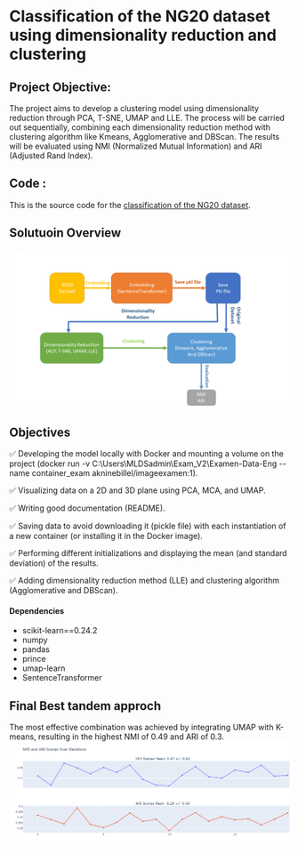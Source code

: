 # Classification of the NG20 dataset using dimensionality reduction and clustering

## Project Objective:
The project aims to develop a clustering model using dimensionality reduction through PCA, T-SNE, UMAP and LLE. The process will be carried out sequentially, 
combining each dimensionality reduction method with clustering algorithm like Kmeans, Agglomerative and DBScan. 
The results will be evaluated using NMI (Normalized Mutual Information) and ARI (Adjusted Rand Index).

## Code :
This is the source code for the [classification of the NG20 dataset](https://github.com/billel-a/Examen-Data-Eng).

## Solutuoin Overview
![image](https://github.com/billel-a/Examen-Data-Eng/blob/main/shema_project.png)

## Objectives

✅ Developing the model locally with Docker and mounting a volume on the project (docker run -v C:\Users\MLDSadmin\Exam_V2\Examen-Data-Eng --name container_exam akninebillel/imageexamen:1).

✅ Visualizing data on a 2D and 3D plane using PCA, MCA, and UMAP.

✅ Writing good documentation (README).

✅ Saving data to avoid downloading it (pickle file) with each instantiation of a new container (or installing it in the Docker image).

✅ Performing different initializations and displaying the mean (and standard deviation) of the results.

✅ Adding dimensionality reduction method (LLE) and clustering algorithm (Agglomerative and DBScan).

#### Dependencies
- scikit-learn==0.24.2
- numpy
- pandas
- prince
- umap-learn
- SentenceTransformer


## Final Best tandem approch 
The most effective combination was achieved by integrating UMAP with K-means, resulting in the highest NMI of 0.49 and ARI of 0.3.
![image](https://github.com/billel-a/Examen-Data-Eng/blob/main/NMI_ARI_UMAP_Kmeans.png)

